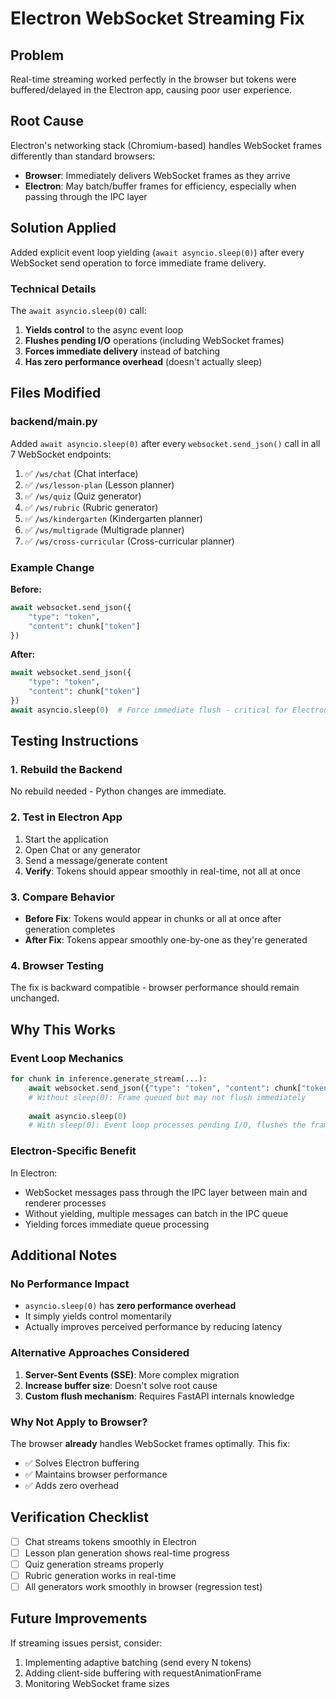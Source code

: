 # Electron WebSocket Streaming Fix

## Problem
Real-time streaming worked perfectly in the browser but tokens were buffered/delayed in the Electron app, causing poor user experience.

## Root Cause
Electron's networking stack (Chromium-based) handles WebSocket frames differently than standard browsers:
- **Browser**: Immediately delivers WebSocket frames as they arrive
- **Electron**: May batch/buffer frames for efficiency, especially when passing through the IPC layer

## Solution Applied
Added explicit event loop yielding (`await asyncio.sleep(0)`) after every WebSocket send operation to force immediate frame delivery.

### Technical Details
The `await asyncio.sleep(0)` call:
1. **Yields control** to the async event loop
2. **Flushes pending I/O** operations (including WebSocket frames)
3. **Forces immediate delivery** instead of batching
4. **Has zero performance overhead** (doesn't actually sleep)

## Files Modified

### backend/main.py
Added `await asyncio.sleep(0)` after every `websocket.send_json()` call in all 7 WebSocket endpoints:

1. ✅ `/ws/chat` (Chat interface)
2. ✅ `/ws/lesson-plan` (Lesson planner)
3. ✅ `/ws/quiz` (Quiz generator)
4. ✅ `/ws/rubric` (Rubric generator)
5. ✅ `/ws/kindergarten` (Kindergarten planner)
6. ✅ `/ws/multigrade` (Multigrade planner)
7. ✅ `/ws/cross-curricular` (Cross-curricular planner)

### Example Change
**Before:**
```python
await websocket.send_json({
    "type": "token",
    "content": chunk["token"]
})
```

**After:**
```python
await websocket.send_json({
    "type": "token",
    "content": chunk["token"]
})
await asyncio.sleep(0)  # Force immediate flush - critical for Electron
```

## Testing Instructions

### 1. Rebuild the Backend
No rebuild needed - Python changes are immediate.

### 2. Test in Electron App
1. Start the application
2. Open Chat or any generator
3. Send a message/generate content
4. **Verify**: Tokens should appear smoothly in real-time, not all at once

### 3. Compare Behavior
- **Before Fix**: Tokens would appear in chunks or all at once after generation completes
- **After Fix**: Tokens appear smoothly one-by-one as they're generated

### 4. Browser Testing
The fix is backward compatible - browser performance should remain unchanged.

## Why This Works

### Event Loop Mechanics
```python
for chunk in inference.generate_stream(...):
    await websocket.send_json({"type": "token", "content": chunk["token"]})
    # Without sleep(0): Frame queued but may not flush immediately
    
    await asyncio.sleep(0)  
    # With sleep(0): Event loop processes pending I/O, flushes the frame
```

### Electron-Specific Benefit
In Electron:
- WebSocket messages pass through the IPC layer between main and renderer processes
- Without yielding, multiple messages can batch in the IPC queue
- Yielding forces immediate queue processing

## Additional Notes

### No Performance Impact
- `asyncio.sleep(0)` has **zero performance overhead**
- It simply yields control momentarily
- Actually improves perceived performance by reducing latency

### Alternative Approaches Considered
1. **Server-Sent Events (SSE)**: More complex migration
2. **Increase buffer size**: Doesn't solve root cause
3. **Custom flush mechanism**: Requires FastAPI internals knowledge

### Why Not Apply to Browser?
The browser **already** handles WebSocket frames optimally. This fix:
- ✅ Solves Electron buffering
- ✅ Maintains browser performance
- ✅ Adds zero overhead

## Verification Checklist
- [ ] Chat streams tokens smoothly in Electron
- [ ] Lesson plan generation shows real-time progress
- [ ] Quiz generation streams properly
- [ ] Rubric generation works in real-time
- [ ] All generators work smoothly in browser (regression test)

## Future Improvements
If streaming issues persist, consider:
1. Implementing adaptive batching (send every N tokens)
2. Adding client-side buffering with requestAnimationFrame
3. Monitoring WebSocket frame sizes
